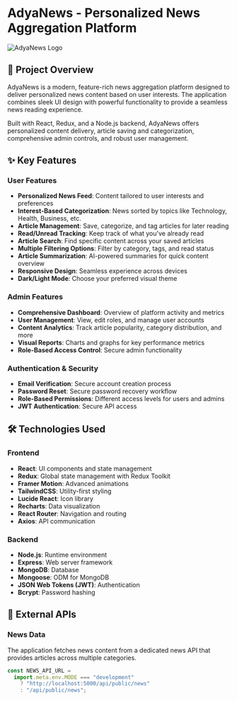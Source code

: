 # AdyaNews - Personalized News Aggregation Platform

![AdyaNews Logo](https://placeholder-for-logo-image.com/logo.png)

## 📱 Project Overview

AdyaNews is a modern, feature-rich news aggregation platform designed to deliver personalized news content based on user interests. The application combines sleek UI design with powerful functionality to provide a seamless news reading experience.

Built with React, Redux, and a Node.js backend, AdyaNews offers personalized content delivery, article saving and categorization, comprehensive admin controls, and robust user management.

## ✨ Key Features

### User Features
- **Personalized News Feed**: Content tailored to user interests and preferences
- **Interest-Based Categorization**: News sorted by topics like Technology, Health, Business, etc.
- **Article Management**: Save, categorize, and tag articles for later reading
- **Read/Unread Tracking**: Keep track of what you've already read
- **Article Search**: Find specific content across your saved articles
- **Multiple Filtering Options**: Filter by category, tags, and read status
- **Article Summarization**: AI-powered summaries for quick content overview
- **Responsive Design**: Seamless experience across devices
- **Dark/Light Mode**: Choose your preferred visual theme

### Admin Features
- **Comprehensive Dashboard**: Overview of platform activity and metrics
- **User Management**: View, edit roles, and manage user accounts
- **Content Analytics**: Track article popularity, category distribution, and more
- **Visual Reports**: Charts and graphs for key performance metrics
- **Role-Based Access Control**: Secure admin functionality

### Authentication & Security
- **Email Verification**: Secure account creation process
- **Password Reset**: Secure password recovery workflow
- **Role-Based Permissions**: Different access levels for users and admins
- **JWT Authentication**: Secure API access

## 🛠️ Technologies Used

### Frontend
- **React**: UI components and state management
- **Redux**: Global state management with Redux Toolkit
- **Framer Motion**: Advanced animations
- **TailwindCSS**: Utility-first styling
- **Lucide React**: Icon library
- **Recharts**: Data visualization
- **React Router**: Navigation and routing
- **Axios**: API communication

### Backend
- **Node.js**: Runtime environment
- **Express**: Web server framework
- **MongoDB**: Database
- **Mongoose**: ODM for MongoDB
- **JSON Web Tokens (JWT)**: Authentication
- **Bcrypt**: Password hashing

## 📡 External APIs

### News Data
The application fetches news content from a dedicated news API that provides articles across multiple categories.

```javascript
const NEWS_API_URL =
  import.meta.env.MODE === "development"
    ? "http://localhost:5000/api/public/news"
    : "/api/public/news";
